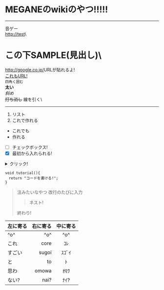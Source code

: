 # MEGANEのwikiのやつ!!!!!

***
音ゲー\
<http://test>\

# この下SAMPLE(見出し)\
<http://google.co.jp/>URLが貼れるよ!\
[これもURL!](https://www.google.co.jp/)\
`四角く囲む`\
**太い**\
_斜め_\
~~打ち消し~~
線を引く\
***
1. リスト
1. これで作れる
* これでも
* 作れる
- [ ] チェックボックス!
- [x] 最初から入れられる!
<details><summary>クリック!</summary>なんと開けます</details>


```
void tutorial(){
　return "コードを書ける!";
}
```

>注みたいなやつ
>改行のたびに入力
>>ネスト!
>>
>終わり!

| 左に寄る | 右に寄る | 中に寄る |
|:-----------|------------:|:------------:|
| ^o^       | ^o^        | ^o^         |
| これ     | core      | ｺﾚ       |
| すごい       | sugoi        | ｽｺﾞｲ         |
| と         | to          | ﾄ           |
| 思わ       | omowa       | ｵﾓﾜ       |
| ない?    | nai?     | ﾅｲ?      |

